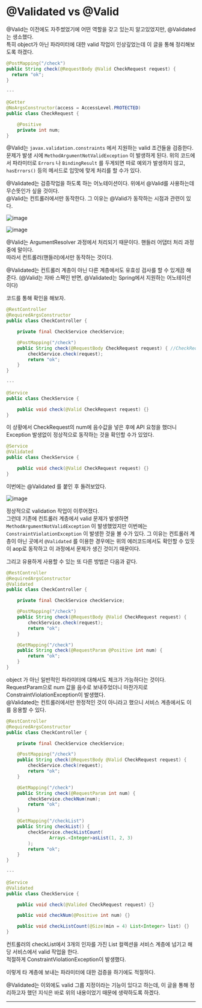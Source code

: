 # @Validated vs @Valid

@Valid는 이전에도 자주썼었기에 어떤 역할을 갖고 있는지 알고있었지만, @Validated는 생소했다.  
특히 object가 아닌 파라미터에 대한 valid 작업이 인상깊었는데 이 글을 통해 정리해보도록 하겠다.  

```java
@PostMapping("/check")
public String check(@RequestBody @Valid CheckRequest request) {
  return "ok";
}

---
  
@Getter
@NoArgsConstructor(access = AccessLevel.PROTECTED)
public class CheckRequest {

    @Positive
    private int num;
}
```

@Valid는 ``javax.validation.constraints`` 에서 지원하는 valid 조건들을 검증한다.  
문제가 발생 시에 ``MethodArgumentNotValidException`` 이 발생하게 된다. 위의 코드에서 파라미터로 ``Errors`` 나 ``BindingResult`` 를 두게되면 따로 예외가 발생하지 않고, ``hasErrors()`` 등의 메서드로 입맛에 맞게 처리를 할 수가 있다.  

@Validated는 검증작업을 하도록 하는 어노테이션이다. 위에서 @Valid를 사용하는데 무슨뜻인가 싶을 것이다.  
@Valid는 컨트롤러에서만 동작한다. 그 이유는 @Valid가 동작하는 시점과 관련이 있다.  

![image](https://user-images.githubusercontent.com/45073750/121858410-8eee3700-cd31-11eb-80cf-45711e1deed1.png)

![image](https://user-images.githubusercontent.com/45073750/121858680-d1b00f00-cd31-11eb-8ca8-6fc2f7003a4c.png)

@Valid는 ArgumentResolver 과정에서 처리되기 때문이다. 핸들러 어댑터 처리 과정 중에 말이다.  
따라서 컨트롤러(핸들러)에서만 동작하는 것이다.  

@Validated는 컨트롤러 계층이 아닌 다른 계층에서도 유효성 검사를 할 수 있게끔 해준다. (@Valid는 자바 스펙인 반면, @Validated는 Spring에서 지원하는 어노테이션이다)  

코드를 통해 확인을 해보자.  

```java
@RestController
@RequiredArgsConstructor
public class CheckController {

    private final CheckService checkService;

    @PostMapping("/check")
    public String check(@RequestBody CheckRequest request) { //CheckRequest는 맨 위 코드와 동일
        checkService.check(request);
        return "ok";
    }
}

---
  
@Service
public class CheckService {

    public void check(@Valid CheckRequest request) {}
}
```

이 상황에서 CheckRequest의 num에 음수값을 넣은 후에 API 요청을 했더니 Exception 발생없이 정상적으로 동작하는 것을 확인할 수가 있었다.  

```java
@Service
@Validated
public class CheckService {

    public void check(@Valid CheckRequest request) {}
}
```

이번에는 @Validated 를 붙인 후 돌려보았다.  

![image](https://user-images.githubusercontent.com/45073750/154293320-1a7f8a7f-476f-465b-94ba-32af5643f1a5.png)

정상적으로 validation 작업이 이루어졌다.  
그런데 기존에 컨트롤러 계층에서 valid 문제가 발생하면 ``MethodArgumentNotValidException``  이 발생했었지만 이번에는 ``ConstraintViolationException`` 이 발생한 것을 볼 수가 있다. 그 이유는 컨트롤러 계층이 아닌 곳에서  ``@Validated`` 를 이용한 경우에는 위의 에러코드에서도 확인할 수 있듯이 aop로 동작하고 이 과정에서 문제가 생긴 것이기 때문이다.  

그리고 유용하게 사용할 수 있는 또 다른 방법은 다음과 같다.  

```java
@RestController
@RequiredArgsConstructor
@Validated
public class CheckController {

    private final CheckService checkService;

    @PostMapping("/check")
    public String check(@RequestBody @Valid CheckRequest request) {
        checkService.check(request);
        return "ok";
    }

    @GetMapping("/check")
    public String check(@RequestParam @Positive int num) {
        return "ok";
    }
}
```

object 가 아닌 일반적인 파라미터에 대해서도 체크가 가능하다는 것이다.  
RequestParam으로 num 값을 음수로 보내주었더니 마찬가지로 ConstraintViolationException이 발생했다.  
@Validated는 컨트롤러에서만 한정적인 것이 아니라고 했으니 서비스 계층에서도 이를 응용할 수 있다.  

```java
@RestController
@RequiredArgsConstructor
public class CheckController {

    private final CheckService checkService;

    @PostMapping("/check")
    public String check(@RequestBody @Valid CheckRequest request) {
        checkService.check(request);
        return "ok";
    }

    @GetMapping("/check")
    public String check(@RequestParam int num) {
        checkService.checkNum(num);
        return "ok";
    }

    @GetMapping("/checkList")
    public String checkList() {
        checkService.checkListCount(
                Arrays.<Integer>asList(1, 2, 3)
        );
        return "ok";
    }
}

---
  
@Service
@Validated
public class CheckService {

    public void check(@Valided CheckRequest request) {}

    public void checkNum(@Positive int num) {}

    public void checkListCount(@Size(min = 4) List<Integer> list) {}
}
```

컨트롤러의 checkList에서 3개의 인자를 가진 List 컬렉션을 서비스 계층에 넘기고 해당 서비스에서 valid 작업을 한다.  
적절하게 ConstraintViolationException이 발생했다.  

이렇게 타 계층에 보내는 파라미터에 대한 검증을 하기에도 적절하다.  

@Validated는 이외에도 valid 그룹 지정이라는 기능이 있다고 하는데, 이 글을 통해 정리하고자 했던 지식은 바로 위의 내용이었기 때문에 생략하도록 하겠다.  

---
